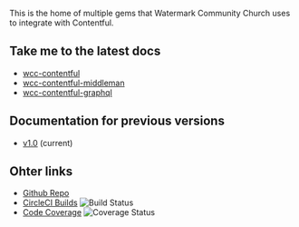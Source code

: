 This is the home of multiple gems that Watermark Community Church uses to integrate with
Contentful.

## Take me to the latest docs
* [wcc-contentful](./latest/wcc-contentful)
* [wcc-contentful-middleman](./latest/wcc-contentful-middleman)
* [wcc-contentful-graphql](./latest/wcc-contentful-graphql)


## Documentation for previous versions
* [v1.0](./1.0) (current)

## Ohter links
* [Github Repo](https://github.com/watermarkchurch/wcc-contentful)
* [CircleCI Builds](https://circleci.com/gh/watermarkchurch/wcc-contentful)
    ![Build Status](https://circleci.com/gh/watermarkchurch/wcc-contentful.svg?style=svg)
* [Code Coverage](https://coveralls.io/github/watermarkchurch/wcc-contentful?branch=master)
    ![Coverage Status](https://coveralls.io/repos/github/watermarkchurch/wcc-contentful/badge.svg?branch=master)
